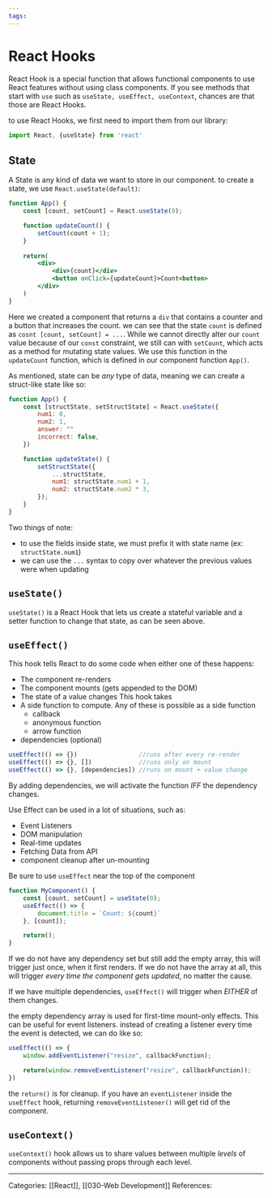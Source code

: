 ```yaml
---
tags:
---
```

# React Hooks
React Hook is a special function that allows functional components to use React features without using class components. If you see methods that start with `use` such as `useState, useEffect, useContext`, chances are that those are React Hooks.

to use React Hooks, we first need to import them from our library:
```jsx
import React, {useState} from 'react'
```
## State
A State is any kind of data we want to store in our component. to create a state, we use `React.useState(default)`:
```jsx
function App() {
	const [count, setCount] = React.useState(0);

	function updateCount() {
		setCount(count + 1);
	}
	
	return(
		<div>
			<div>{count}</div>
			<button onClick={updateCount}>Count<button>
		</div>
	)
}
```
Here we created a component that returns a `div` that contains a counter and a button that increases the count. we can see that the state `count` is defined as `cosnt [count, setCount] = ...`. While we cannot directly alter our `count` value because of our `const` constraint, we still can with `setCount`, which acts as a method for mutating state values. We use this function in the `updateCount` function, which is defined in our component function `App()`.

As mentioned, state can be _any_ type of data, meaning we can create a struct-like state like so:
```jsx
function App() {
	const [structState, setStructState] = React.useState({
		num1: 0,
		num2: 1,
		answer: ""
		incorrect: false,
	})

	function updateState() {
		setStructState({
			...structState,
			num1: structState.num1 + 1,
			num2: structState.num2 * 3,
		});
	}
}
```
Two things of note:
- to use the fields inside state, we must prefix it with state name (ex: `structState.num1`)
- we can use the `...` syntax to copy over whatever the previous values were when updating

## `useState()`
`useState()` is a React Hook that lets us create a stateful variable and a setter function to change that state, as can be seen above.

## `useEffect()`
This hook tells React to do some code when either one of these happens:
- The component re-renders
- The component mounts (gets appended to the DOM)
- The state of a value changes
This hook takes
- A side function to compute. Any of these is possible as a side function
	- callback
	- anonymous function
	- arrow function
- dependencies (optional)
```jsx
useEffect(() => {})                 //runs after every re-render
useEffect(() => {}, [])             //runs only on mount
useEffect(() => {}, [dependencies]) //runs on mount + value change
```
By adding dependencies, we will activate the function _IFF_ the dependency changes.

Use Effect can be used in a lot of situations, such as:
- Event Listeners
- DOM manipulation
- Real-time updates
- Fetching Data from API
- component cleanup after un-mounting

Be sure to use `useEffect` near the top of the component
```jsx
function MyComponent() {
	const [count, setCount] = useState(0);
	useEffect(() => {
		document.title = `Count: ${count}`
	}, [count]);

	return();
}
```
If we do not have any dependency set but still add the empty array, this will trigger just once, when it first renders. If we do not have the array at all, this will trigger _every time the component gets updated_, no matter the cause.

If we have multiple dependencies, `useEffect()` will trigger when _EITHER_ of them changes.

the empty dependency array is used for first-time mount-only effects. This can be useful for event listeners. instead of creating a listener every time the event is detected, we can do like so:
```jsx 
useEffect(() => {
	window.addEventListener("resize", callbackFunction);

	return(window.removeEventListener("resize", callbackFunction));
})
```
the `return()` is for cleanup. if you have an `eventListener` inside the `useEffect` hook, returning `removeEventListener()` will get rid of the component.

## `useContext()`
`useContext()` hook allows us to share values between multiple _levels_ of components without passing props through each level.



---
Categories: [[React]], [[030-Web Development]]
References:
